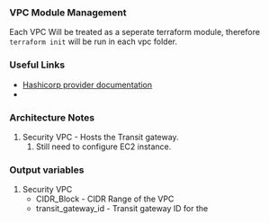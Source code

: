 ### VPC Module Management

Each VPC Will be treated as a seperate terraform module, therefore ```terraform init``` will be run in each vpc folder.

### Useful Links

- [Hashicorp provider documentation](https://registry.terraform.io/providers/hashicorp/aws/5.32.1/docs)
- 

### Architecture Notes

1. Security VPC - Hosts the Transit gateway.
   1. Still need to configure EC2 instance.

### Output variables

1. Security VPC 
   - CIDR_Block - CIDR Range of the VPC
   - transit_gateway_id - Transit gateway ID for the 
